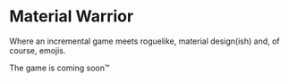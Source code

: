 # Material Warrior
Where an incremental game meets roguelike, material design(ish) and, of course, emojis.

The game is coming soon™
